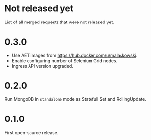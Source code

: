 # Not released yet
List of all merged requests that were not released yet.

# 0.3.0
- Use AET images from https://hub.docker.com/u/malaskowski.
- Enable configuring number of Selenium Grid nodes.
- Ingress API version upgraded.

# 0.2.0
Run MongoDB in `standalone` mode as Statefull Set and RollingUpdate.

# 0.1.0
First open-source release.
